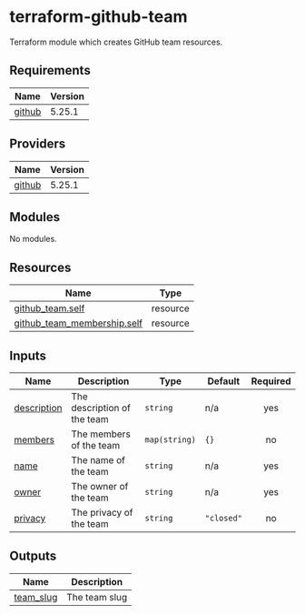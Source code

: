 # terraform-github-team
Terraform module which creates GitHub team resources.

<!-- BEGIN_TF_DOCS -->
## Requirements

| Name | Version |
|------|---------|
| <a name="requirement_github"></a> [github](#requirement\_github) | 5.25.1 |

## Providers

| Name | Version |
|------|---------|
| <a name="provider_github"></a> [github](#provider\_github) | 5.25.1 |

## Modules

No modules.

## Resources

| Name | Type |
|------|------|
| [github_team.self](https://registry.terraform.io/providers/integrations/github/5.25.1/docs/resources/team) | resource |
| [github_team_membership.self](https://registry.terraform.io/providers/integrations/github/5.25.1/docs/resources/team_membership) | resource |

## Inputs

| Name | Description | Type | Default | Required |
|------|-------------|------|---------|:--------:|
| <a name="input_description"></a> [description](#input\_description) | The description of the team | `string` | n/a | yes |
| <a name="input_members"></a> [members](#input\_members) | The members of the team | `map(string)` | `{}` | no |
| <a name="input_name"></a> [name](#input\_name) | The name of the team | `string` | n/a | yes |
| <a name="input_owner"></a> [owner](#input\_owner) | The owner of the team | `string` | n/a | yes |
| <a name="input_privacy"></a> [privacy](#input\_privacy) | The privacy of the team | `string` | `"closed"` | no |

## Outputs

| Name | Description |
|------|-------------|
| <a name="output_team_slug"></a> [team\_slug](#output\_team\_slug) | The team slug |
<!-- END_TF_DOCS -->